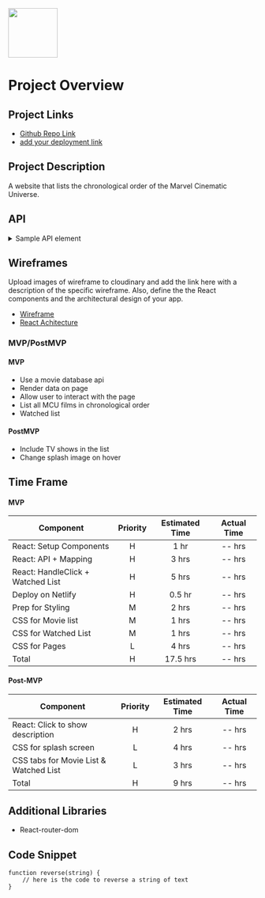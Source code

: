<img src="https://media.giphy.com/media/VbnUQpnihPSIgIXuZv/giphy.gif" width=100/>

# Project Overview

## Project Links

- [Github Repo Link](https://github.com/kndshein/ProjectTwo)
- [add your deployment link]()

## Project Description

A website that lists the chronological order of the Marvel Cinematic Universe.

## API

<details>
<summary>Sample API element</summary>

```
{
"adult": false,
"backdrop_path": "/52AfXWuXCHn3UjD17rBruA9f5qb.jpg",
"belongs_to_collection": null,
"budget": 63000000,
"genres": [
{
"id": 18,
"name": "Drama"
}
],
"homepage": "http://www.foxmovies.com/movies/fight-club",
"id": 550,
"imdb_id": "tt0137523",
"original_language": "en",
"original_title": "Fight Club",
"overview": "A ticking-time-bomb insomniac and a slippery soap salesman channel primal male aggression into a shocking new form of therapy. Their concept catches on, with underground \"fight clubs\" forming in every town, until an eccentric gets in the way and ignites an out-of-control spiral toward oblivion.",
"popularity": 46.209,
"poster_path": "/bptfVGEQuv6vDTIMVCHjJ9Dz8PX.jpg",
"production_companies": [
{
"id": 508,
"logo_path": "/7PzJdsLGlR7oW4J0J5Xcd0pHGRg.png",
"name": "Regency Enterprises",
"origin_country": "US"
},
{
"id": 711,
"logo_path": "/tEiIH5QesdheJmDAqQwvtN60727.png",
"name": "Fox 2000 Pictures",
"origin_country": "US"
},
{
"id": 20555,
"logo_path": "/hD8yEGUBlHOcfHYbujp71vD8gZp.png",
"name": "Taurus Film",
"origin_country": "DE"
},
{
"id": 54051,
"logo_path": null,
"name": "Atman Entertainment",
"origin_country": ""
},
{
"id": 54052,
"logo_path": null,
"name": "Knickerbocker Films",
"origin_country": "US"
},
{
"id": 25,
"logo_path": "/qZCc1lty5FzX30aOCVRBLzaVmcp.png",
"name": "20th Century Fox",
"origin_country": "US"
},
{
"id": 4700,
"logo_path": "/A32wmjrs9Psf4zw0uaixF0GXfxq.png",
"name": "The Linson Company",
"origin_country": ""
}
],
"production_countries": [
{
"iso_3166_1": "DE",
"name": "Germany"
},
{
"iso_3166_1": "US",
"name": "United States of America"
}
],
"release_date": "1999-10-15",
"revenue": 100853753,
"runtime": 139,
"spoken_languages": [
{
"english_name": "English",
"iso_639_1": "en",
"name": "English"
}
],
"status": "Released",
"tagline": "Mischief. Mayhem. Soap.",
"title": "Fight Club",
"video": false,
"vote_average": 8.4,
"vote_count": 20851
}
```

</details>

## Wireframes

Upload images of wireframe to cloudinary and add the link here with a description of the specific wireframe. Also, define the the React components and the architectural design of your app.

- [Wireframe](https://www.figma.com/file/lKAuxw68qqgsy6NxgvIAEa/Am-See-You)
- [React Achitecture](https://docs.google.com/drawings/d/1uBYvkX6U5aEzU8OGx2h4QJoasdffDffz4WDwXbvyJf0/edit)

### MVP/PostMVP

#### MVP

- Use a movie database api
- Render data on page
- Allow user to interact with the page
- List all MCU films in chronological order
- Watched list

#### PostMVP

- Include TV shows in the list
- Change splash image on hover

## Time Frame

#### MVP

| Component                         | Priority | Estimated Time | Actual Time |
| --------------------------------- | :------: | :------------: | :---------: |
| React: Setup Components           |    H     |      1 hr      |   -- hrs    |
| React: API + Mapping              |    H     |     3 hrs      |   -- hrs    |
| React: HandleClick + Watched List |    H     |     5 hrs      |   -- hrs    |
| Deploy on Netlify                 |    H     |     0.5 hr     |   -- hrs    |
| Prep for Styling                  |    M     |     2 hrs      |   -- hrs    |
| CSS for Movie list                |    M     |     1 hrs      |   -- hrs    |
| CSS for Watched List              |    M     |     1 hrs      |   -- hrs    |
| CSS for Pages                     |    L     |     4 hrs      |   -- hrs    |
| Total                             |    H     |    17.5 hrs    |   -- hrs    |

#### Post-MVP

| Component                              | Priority | Estimated Time | Actual Time |
| -------------------------------------- | :------: | :------------: | :---------: |
| React: Click to show description       |    H     |     2 hrs      |   -- hrs    |
| CSS for splash screen                  |    L     |     4 hrs      |   -- hrs    |
| CSS tabs for Movie List & Watched List |    L     |     3 hrs      |   -- hrs    |
| Total                                  |    H     |     9 hrs      |   -- hrs    |

## Additional Libraries

- React-router-dom

## Code Snippet

```
function reverse(string) {
	// here is the code to reverse a string of text
}
```

